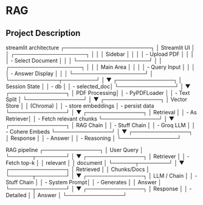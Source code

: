 # RAG

## Project Description

streamlit architecture
┌───────────────────────┐
│      Streamlit UI     │
│ ┌───────────────────┐ │
│ │ Sidebar            │ │
│ │ - Upload PDF       │ │
│ │ - Select Document  │ │
│ └───────────────────┘ │
│ ┌───────────────────┐ │
│ │ Main Area          │ │
│ │ - Query Input      │ │
│ │ - Answer Display   │ │
│ └───────────────────┘ │
└─────────────┬─────────┘
              │
              ▼
       ┌───────────────┐
       │ Session State │
       │ - db          │
       │ - selected_doc│
       └───────────────┘
              │
              ▼
       ┌───────────────┐
       │ PDF Processing│
       │ - PyPDFLoader │
       │ - Text Split  │
       └───────────────┘
              │
              ▼
       ┌───────────────┐
       │ Vector Store  │
       │   (Chroma)    │
       │ - store embeddings
       │ - persist data
       └───────────────┘
              │
              ▼
       ┌───────────────┐
       │ Retrieval     │
       │ - As Retriever│
       │ - Fetch relevant chunks
       └───────────────┘
              │
              ▼
       ┌───────────────┐
       │ RAG Chain     │
       │ - Stuff Chain │
       │ - Groq LLM    │
       │ - Cohere Embeds
       └───────────────┘
              │
              ▼
       ┌───────────────┐
       │  Response     │
       │ - Answer      │
       │ - Reasoning   │
       └───────────────┘

RAG pipeline
          ┌───────────────┐
          │   User Query  │
          └──────┬────────┘
                 │
                 ▼
          ┌───────────────┐
          │  Retriever    │
          │ - Fetch top-k │
          │   relevant    │
          │   document    │
          └──────┬────────┘
                 │
                 ▼
          ┌───────────────┐
          │  Retrieved    │
          │  Chunks/Docs  │
          └──────┬────────┘
                 │
                 ▼
          ┌───────────────┐
          │  LLM / Chain  │
          │ - Stuff Chain │
          │ - System Prompt│
          │ - Generates   │
          │   Answer      │
          └──────┬────────┘
                 │
                 ▼
          ┌───────────────┐
          │   Response    │
          │ - Detailed    │
          │   Answer      │
          └───────────────┘     
